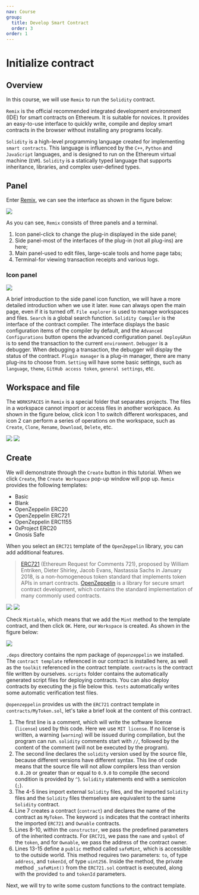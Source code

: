 ```yaml
---
nav: Course
group:
  title: Develop Smart Contract
  order: 3
order: 1
---
```


# Initialize contract

## Overview

In this course, we will use `Remix` to run the `Solidity` contract.

`Remix` is the official recommended integrated development environment (IDE) for smart contracts on Ethereum. It is suitable for novices. It provides an easy-to-use interface to quickly write, compile and deploy smart contracts in the browser without installing any programs locally.

`Solidity` is a high-level programming language created for implementing `smart contracts`. This language is influenced by the `C++`, `Python` and `JavaScript` languages, and is designed to run on the Ethereum virtual machine (`EVM`). `Solidity` is a statically typed language that supports inheritance, libraries, and complex user-defined types.

## Panel

Enter [Remix](https://remix.ethereum.org), we can see the interface as shown in the figure below:

![](./img/remix.png)

As you can see, `Remix` consists of three panels and a terminal.

1. Icon panel-click to change the plug-in displayed in the side panel;
2. Side panel-most of the interfaces of the plug-in (not all plug-ins) are here;
3. Main panel-used to edit files, large-scale tools and home page tabs;
4. Terminal-for viewing transaction receipts and various logs.

### Icon panel

![](./img/slide.png)

A brief introduction to the side panel icon function, we will have a more detailed introduction when we use it later. `Home` can always open the main page, even if it is turned off. `File explorer` is used to manage workspaces and files. `Search` is a global search function. `Solidity Compiler` is the interface of the contract compiler. The interface displays the basic configuration items of the compiler by default, and the `Advanced Configurations` button opens the advanced configuration panel. `Deploy&Run` is to send the transaction to the current `environment`. `Debugger` is a debugger. When debugging a transaction, the debugger will display the status of the contract. `Plugin manager` is a plug-in manager, there are many plug-ins to choose from. `Setting` will have some basic settings, such as `language`, `theme`, `GitHub access token`, `general settings`, etc.

## Workspace and file

The `WORKSPACES` in `Remix` is a special folder that separates projects. The files in a workspace cannot import or access files in another workspace. As shown in the figure below, click icon 1 to switch different workspaces, and icon 2 can perform a series of operations on the workspace, such as `Create`, `Clone`, `Rename`, `Download`, `Delete`, etc.

![](./img/createBtn.png) ![](./img/more.png)

## Create

We will demonstrate through the `Create` button in this tutorial. When we click `Create`, the `Create Workspace` pop-up window will pop up. `Remix` provides the following templates:

- Basic
- Blank
- OpenZeppelin ERC20
- OpenZeppelin ERC721
- OpenZeppelin ERC1155
- 0xProject ERC20
- Gnosis Safe

When you select an `ERC721` template of the `OpenZeppelin` library, you can add additional features.

> [ERC721](https://eips.ethereum.org/EIPS/eip-721) (Ethereum Request for Comments 721), proposed by William Entriken, Dieter Shirley, Jacob Evans, Nastassia Sachs in January 2018, is a non-homogeneous token standard that implements token APIs in smart contracts. [OpenZeppelin](https://docs.openzeppelin.com/contracts/5.x/) is a library for secure smart contract development, which contains the standard implementation of many commonly used contracts.

![](./img/create.png) ![](./img/mintable.png)

Check `Mintable`, which means that we add the `Mint` method to the template contract, and then click `OK`. Here, our `Workspace` is created. As shown in the figure below:

![](./img/initCode.png)

`.deps` directory contains the npm package of `@openzeppelin` we installed. The `contract template` referenced in our contract is installed here, as well as the `toolkit` referenced in the contract template. `contracts` is the contract file written by ourselves. `scripts` folder contains the automatically generated script files for deploying contracts. You can also deploy contracts by executing the js file below this. `tests` automatically writes some automatic verification test files.

`@openzeppelin` provides us with the `ERC721` contract template in `contracts/MyToken.sol`, let's take a brief look at the content of this contract.

1. The first line is a comment, which will write the software license (`license`) used by this code. Here we use `MIT license`. If no license is written, a warning (`warning`) will be issued during compilation, but the program can run. `solidity` comments start with `//`, followed by the content of the comment (will not be executed by the program).
2. The second line declares the `solidity` version used by the source file, because different versions have different syntax. This line of code means that the source file will not allow compilers less than version `0.8.20` or greater than or equal to `0.9.0` to compile (the second condition is provided by `^`). `Solidity` statements end with a semicolon (`;`).
3. The 4-5 lines import external `Solidity` files, and the imported `Solidity` files and the `Solidity` files themselves are equivalent to the same `Solidity` contract.
4. Line 7 creates a contract (`contract`) and declares the name of the contract as `MyToken`. The keyword `is` indicates that the contract inherits the imported `ERC721` and `Ownable` contracts.
5. Lines 8-10, within the `constructor`, we pass the predefined parameters of the inherited contracts. For `ERC721`, we pass the `name` and `symbol` of the `token`, and for `Ownable`, we pass the address of the contract owner.
6. Lines 13-15 define a `public` method called `safeMint`, which is accessible to the outside world. This method requires two parameters: `to`, of type `address`, and `tokenId`, of type `uint256`. Inside the method, the private method `_safeMint()` from the `ERC721.sol` contract is executed, along with the provided `to` and `tokenId` parameters.

Next, we will try to write some custom functions to the contract template.
